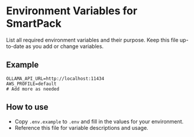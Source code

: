 # Environment Variables for SmartPack

List all required environment variables and their purpose. Keep this file up-to-date as you add or change variables.

## Example
```
OLLAMA_API_URL=http://localhost:11434
AWS_PROFILE=default
# Add more as needed
```

## How to use
- Copy `.env.example` to `.env` and fill in the values for your environment.
- Reference this file for variable descriptions and usage.
